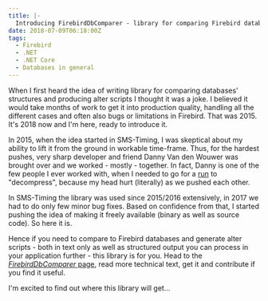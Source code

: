 ```yaml
---
title: |-
  Introducing FirebirdDbComparer - library for comparing Firebird databases to create alter scripts
date: 2018-07-09T06:18:00Z
tags:
  - Firebird
  - .NET
  - .NET Core
  - Databases in general
---
```

When I first heard the idea of writing library for comparing databases' structures and producing alter scripts I thought it was a joke. I believed it would take months of work to get it into production quality, handling all the different cases and often also bugs or limitations in Firebird. That was 2015. It's 2018 now and I'm here, ready to introduce it.

<!-- excerpt -->

In 2015, when the idea started in SMS-Timing, I was skeptical about my ability to lift it from the ground in workable time-frame. Thus, for the hardest pushes, very sharp developer and friend Danny Van den Wouwer was brought over and we worked - mostly - together. In fact, Danny is one of the few people I ever worked with, when I needed to go for a [run][1] to "decompress", because my head hurt (literally) as we pushed each other.

In SMS-Timing the library was used since 2015/2016 extensively, in 2017 we had to do only few minor bug fixes. Based on confidence from that, I started pushing the idea of making it freely available (binary as well as source code). So here it is.

Hence if you need to compare to Firebird databases and generate alter scripts - both in text only as well as structured output you can process in your application further - this library is for you. Head to the [_FirebirdDbComparer_ page][2], read more technical text, get it and contribute if you find it useful.

I'm excited to find out where this library will get...

[1]: https://www.strava.com/activities/1009527699
[2]: /tools/firebird-db-comparer
